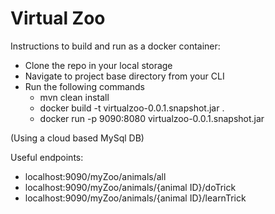 # Virtual Zoo

Instructions to build and run as a docker container:

* Clone the repo in your local storage
* Navigate to project base directory from your CLI
* Run the following commands
    * mvn clean install
    * docker build -t virtualzoo-0.0.1.snapshot.jar .
    * docker run -p 9090:8080 virtualzoo-0.0.1.snapshot.jar
    
(Using a cloud based MySql DB)

Useful endpoints:
* localhost:9090/myZoo/animals/all
* localhost:9090/myZoo/animals/{animal ID}/doTrick
* localhost:9090/myZoo/animals/{animal ID}/learnTrick